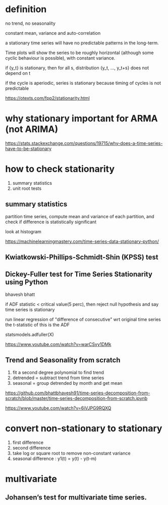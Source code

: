 
# definition

no trend, no seasonality

constant mean, variance and auto-correlation

a stationary time series will have no predictable patterns in the long-term. 

Time plots will show the series to be roughly horizontal (although some cyclic behaviour is possible), with constant variance.

if {y_t} is stationary, then for all s, distribution {y_t, ..., y_t+s} does not depend on t

if the cycle is aperiodic, series is stationary because timing of cycles is not predictable

https://otexts.com/fpp2/stationarity.html

# why stationary important for ARMA (not ARIMA)
 
https://stats.stackexchange.com/questions/19715/why-does-a-time-series-have-to-be-stationary

# how to check stationarity 

1. summary statistics
2. unit root tests

## summary statistics

partition time series, compute mean and variance of each partition, and check if difference is statistically significant

look at histogram

https://machinelearningmastery.com/time-series-data-stationary-python/

## Kwiatkowski-Phillips-Schmidt-Shin (KPSS) test

## Dickey-Fuller test for Time Series Stationarity using Python

bhavesh bhatt

if ADF statistic < critical value(5 perc), then reject null hypothesis and say time series is stationary

run linear regression of "difference of consecutive" wrt original time series
the t-statistic of this is the ADF

statsmodels.adfuller(X)

https://www.youtube.com/watch?v=warCSvy1DMk

## Trend and Seasonality from scratch

1. fit a second degree polynomial to find trend
2. detrended = subtract trend from time series 
3. seasonal = group detrended by month and get mean

https://github.com/bhattbhavesh91/time-series-decomposition-from-scratch/blob/master/time-series-decomposition-from-scratch.ipynb

https://www.youtube.com/watch?v=6iVJPG9RQXQ

# convert non-stationary to stationary

1. first difference
1. second difference
1. take log or square root to remove non-constant variance
1. seasonal difference : y1(t) = y(t) - y(t-m)


# multivariate

## Johansen’s test for multivariate time series.

